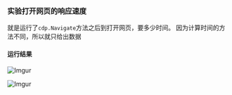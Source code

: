 ### 实验打开网页的响应速度
就是运行了`cdp.Navigate`方法之后到打开网页，要多少时间。
因为计算时间的方法不同，所以就只给出数据

#### 运行结果
![Imgur](http://i.imgur.com/aGmj63K.png)

![Imgur](http://i.imgur.com/ftwh17y.png)